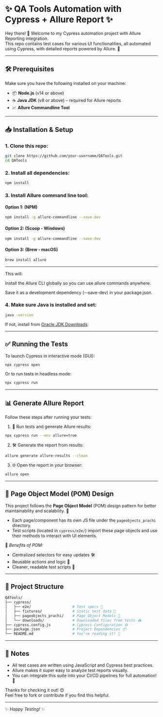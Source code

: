 # ✨ QA Tools Automation with Cypress + Allure Report ✨

Hey there! 👋 Welcome to my Cypress automation project with Allure Reporting integration.  
This repo contains test cases for various UI functionalities, all automated using Cypress, with detailed reports powered by Allure. 🚀

---

## 🛠 Prerequisites

Make sure you have the following installed on your machine:

- 📦 **Node.js** (v14 or above)
- ☕ **Java JDK** (v8 or above) – required for Allure reports
- 📈 **Allure Commandline Tool**

---

## 📥 Installation & Setup

### 1. Clone this repo:

```bash
git clone https://github.com/your-username/QATools.git
cd QATools
```

### 2. Install all dependencies:

```bash
npm install
```

### 3. Install Allure command line tool:

#### Option 1: (NPM)
```bash
npm install -g allure-commandline --save-dev
```

#### Option 2: (Scoop - Windows)
```bash
npm install -g allure-commandline --save-dev
```

#### Option 3: (Brew - macOS)
```bash
brew install allure
```

---
This will:

Install the Allure CLI globally so you can use allure commands anywhere.

Save it as a development dependency (--save-dev) in your package.json.

### 4. Make sure Java is installed and set:

```bash
java -version
```
If not, install from [Oracle JDK Downloads](https://www.oracle.com/java/technologies/javase-downloads.html).

---

## ✅ Running the Tests

To launch Cypress in interactive mode (GUI):

```bash
npx cypress open
```

Or to run tests in headless mode:

```bash
npx cypress run
```

---

## 📊 Generate Allure Report

Follow these steps after running your tests:

1. 🧪 Run tests and generate Allure results:

```bash
npx cypress run --env allure=true
```

2. 🛠 Generate the report from results:

```bash
allure generate allure-results --clean
```

3. 🌐 Open the report in your browser:

```bash
allure open
```

---

## 🧱 Page Object Model (POM) Design

This project follows the **Page Object Model** (POM) design pattern for better maintainability and scalability. 🧩

- Each page/component has its own JS file under the `pageobjects_prachi` directory.
- Test scripts (located in `cypress/e2e/`) import these page objects and use their methods to interact with UI elements.

📌 _Benefits of POM:_
- Centralized selectors for easy updates 🛠
- Reusable actions and logic 🔁
- Cleaner, readable test scripts 📖

---

## 📁 Project Structure

```bash
QATools/
├── cypress/
│   ├── e2e/                   # Test specs 🧪
│   ├── fixtures/              # Static test data 📁
│   ├── pageobjects_prachi/    # Page Object Models 📄
│   └── downloads/             # Downloaded files from tests 📥
├── cypress.config.js          # Cypress Configuration ⚙️
├── package.json               # Project Dependencies 📦
└── README.md                  # You're reading it! 📘
```

---

## 💬 Notes

- All test cases are written using JavaScript and Cypress best practices.
- Allure makes it super easy to analyze test reports visually.
- You can integrate this suite into your CI/CD pipelines for full automation! 🔄

Thanks for checking it out! 😊  
Feel free to fork or contribute if you find this helpful.

---

✨ _Happy Testing!_ ✨
